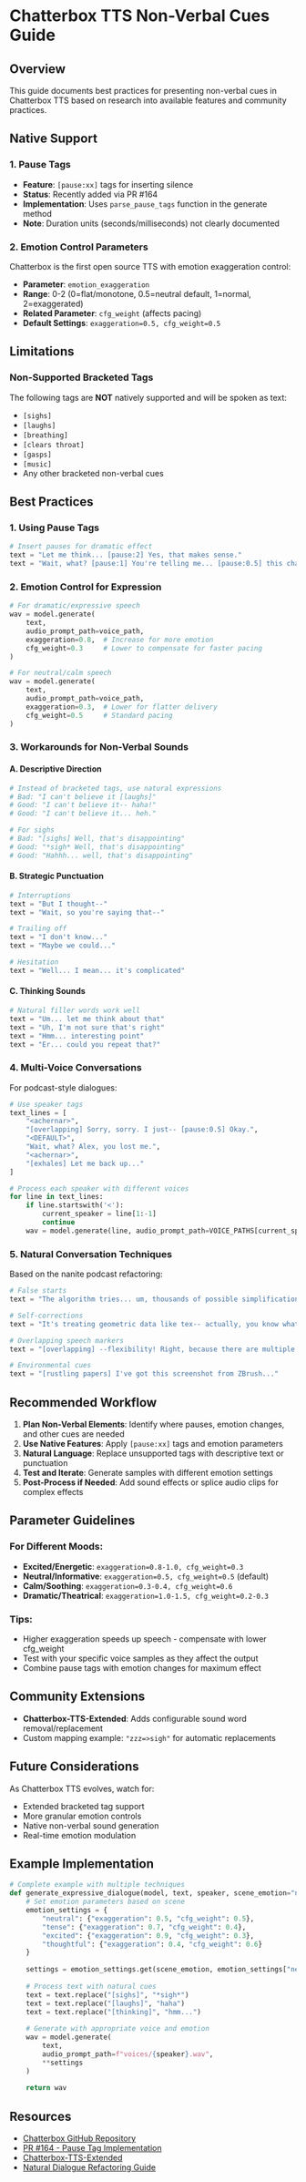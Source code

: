 # Chatterbox TTS Non-Verbal Cues Guide

## Overview
This guide documents best practices for presenting non-verbal cues in Chatterbox TTS based on research into available features and community practices.

## Native Support

### 1. Pause Tags
- **Feature**: `[pause:xx]` tags for inserting silence
- **Status**: Recently added via PR #164
- **Implementation**: Uses `parse_pause_tags` function in the generate method
- **Note**: Duration units (seconds/milliseconds) not clearly documented

### 2. Emotion Control Parameters
Chatterbox is the first open source TTS with emotion exaggeration control:
- **Parameter**: `emotion_exaggeration`
- **Range**: 0-2 (0=flat/monotone, 0.5=neutral default, 1=normal, 2=exaggerated)
- **Related Parameter**: `cfg_weight` (affects pacing)
- **Default Settings**: `exaggeration=0.5, cfg_weight=0.5`

## Limitations

### Non-Supported Bracketed Tags
The following tags are **NOT** natively supported and will be spoken as text:
- `[sighs]`
- `[laughs]` 
- `[breathing]`
- `[clears throat]`
- `[gasps]`
- `[music]`
- Any other bracketed non-verbal cues

## Best Practices

### 1. Using Pause Tags
```python
# Insert pauses for dramatic effect
text = "Let me think... [pause:2] Yes, that makes sense."
text = "Wait, what? [pause:1] You're telling me... [pause:0.5] this changes everything!"
```

### 2. Emotion Control for Expression
```python
# For dramatic/expressive speech
wav = model.generate(
    text, 
    audio_prompt_path=voice_path,
    exaggeration=0.8,  # Increase for more emotion
    cfg_weight=0.3     # Lower to compensate for faster pacing
)

# For neutral/calm speech
wav = model.generate(
    text,
    audio_prompt_path=voice_path,
    exaggeration=0.3,  # Lower for flatter delivery
    cfg_weight=0.5     # Standard pacing
)
```

### 3. Workarounds for Non-Verbal Sounds

#### A. Descriptive Direction
```python
# Instead of bracketed tags, use natural expressions
# Bad: "I can't believe it [laughs]"
# Good: "I can't believe it-- haha!"
# Good: "I can't believe it... heh."

# For sighs
# Bad: "[sighs] Well, that's disappointing"
# Good: "*sigh* Well, that's disappointing"
# Good: "Hahhh... well, that's disappointing"
```

#### B. Strategic Punctuation
```python
# Interruptions
text = "But I thought--"
text = "Wait, so you're saying that--"

# Trailing off
text = "I don't know..."
text = "Maybe we could..."

# Hesitation
text = "Well... I mean... it's complicated"
```

#### C. Thinking Sounds
```python
# Natural filler words work well
text = "Um... let me think about that"
text = "Uh, I'm not sure that's right"
text = "Hmm... interesting point"
text = "Er... could you repeat that?"
```

### 4. Multi-Voice Conversations

For podcast-style dialogues:
```python
# Use speaker tags
text_lines = [
    "<achernar>",
    "[overlapping] Sorry, sorry. I just-- [pause:0.5] Okay.",
    "<DEFAULT>", 
    "Wait, what? Alex, you lost me.",
    "<achernar>",
    "[exhales] Let me back up..."
]

# Process each speaker with different voices
for line in text_lines:
    if line.startswith('<'):
        current_speaker = line[1:-1]
        continue
    wav = model.generate(line, audio_prompt_path=VOICE_PATHS[current_speaker])
```

### 5. Natural Conversation Techniques

Based on the nanite podcast refactoring:
```python
# False starts
text = "The algorithm tries... um, thousands of possible simplifications"

# Self-corrections  
text = "It's treating geometric data like tex-- actually, you know what? Think of it like Netflix"

# Overlapping speech markers
text = "[overlapping] --flexibility! Right, because there are multiple paths!"

# Environmental cues
text = "[rustling papers] I've got this screenshot from ZBrush..."
```

## Recommended Workflow

1. **Plan Non-Verbal Elements**: Identify where pauses, emotion changes, and other cues are needed
2. **Use Native Features**: Apply `[pause:xx]` tags and emotion parameters
3. **Natural Language**: Replace unsupported tags with descriptive text or punctuation
4. **Test and Iterate**: Generate samples with different emotion settings
5. **Post-Process if Needed**: Add sound effects or splice audio clips for complex effects

## Parameter Guidelines

### For Different Moods:
- **Excited/Energetic**: `exaggeration=0.8-1.0, cfg_weight=0.3`
- **Neutral/Informative**: `exaggeration=0.5, cfg_weight=0.5` (default)
- **Calm/Soothing**: `exaggeration=0.3-0.4, cfg_weight=0.6`
- **Dramatic/Theatrical**: `exaggeration=1.0-1.5, cfg_weight=0.2-0.3`

### Tips:
- Higher exaggeration speeds up speech - compensate with lower cfg_weight
- Test with your specific voice samples as they affect the output
- Combine pause tags with emotion changes for maximum effect

## Community Extensions

- **Chatterbox-TTS-Extended**: Adds configurable sound word removal/replacement
- Custom mapping example: `"zzz=>sigh"` for automatic replacements

## Future Considerations

As Chatterbox TTS evolves, watch for:
- Extended bracketed tag support
- More granular emotion controls
- Native non-verbal sound generation
- Real-time emotion modulation

## Example Implementation

```python
# Complete example with multiple techniques
def generate_expressive_dialogue(model, text, speaker, scene_emotion="neutral"):
    # Set emotion parameters based on scene
    emotion_settings = {
        "neutral": {"exaggeration": 0.5, "cfg_weight": 0.5},
        "tense": {"exaggeration": 0.7, "cfg_weight": 0.4},
        "excited": {"exaggeration": 0.9, "cfg_weight": 0.3},
        "thoughtful": {"exaggeration": 0.4, "cfg_weight": 0.6}
    }
    
    settings = emotion_settings.get(scene_emotion, emotion_settings["neutral"])
    
    # Process text with natural cues
    text = text.replace("[sighs]", "*sigh*")
    text = text.replace("[laughs]", "haha")
    text = text.replace("[thinking]", "hmm...")
    
    # Generate with appropriate voice and emotion
    wav = model.generate(
        text,
        audio_prompt_path=f"voices/{speaker}.wav",
        **settings
    )
    
    return wav
```

## Resources

- [Chatterbox GitHub Repository](https://github.com/resemble-ai/chatterbox)
- [PR #164 - Pause Tag Implementation](https://github.com/resemble-ai/chatterbox/pull/164)
- [Chatterbox-TTS-Extended](https://github.com/petermg/Chatterbox-TTS-Extended)
- [Natural Dialogue Refactoring Guide](../nanite-podcast-refactoring-plan.md)